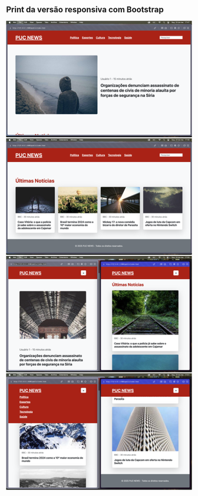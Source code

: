 

## Print da versão responsiva com Bootstrap

![Desktop 1](<public/Bootstrap1 Desktop.png>)
![Desktop 2](<public/Bootstrap 2 Desktop.png>)
![Mobile 1](<public/Bootstrap1 Mobile.png>)
![Mobile 2](<public/Bootstrap2 Mobile.png>)